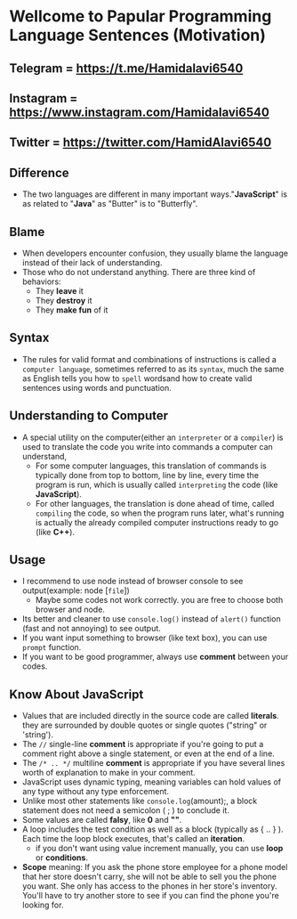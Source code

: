 # Wellcome to Papular Programming Language Sentences (Motivation)

## Telegram = **<https://t.me/Hamidalavi6540>**

## Instagram = **<https://www.instagram.com/Hamidalavi6540>**

## Twitter = **<https://twitter.com/HamidAlavi6540>**

## **Difference**

- The two languages are different in many important ways."**JavaScript**" is as related to "**Java**" as "Butter" is to "Butterfly".

## Blame

- When developers encounter confusion, they usually blame the language instead of their lack of understanding.
- Those who do not understand anything. There are three kind of behaviors:
  - They **leave** it
  - They **destroy** it
  - They **make fun** of it

## Syntax

- The rules for valid format and combinations of instructions is called a `computer language`, sometimes referred to as its `syntax`, much the same as English tells you how to `spell` wordsand how to create valid sentences using words and punctuation.

## Understanding to Computer

- A special utility on the computer(either an `interpreter` or a `compiler`) is used to translate the code you write into commands a computer can understand,
  - For some computer languages, this translation of commands is typically done from top to bottom, line by line, every time the program is run, which is usually called `interpreting` the code (like **JavaScript**).
  - For other languages, the translation is done ahead of time, called `compiling` the code, so when the program runs later, what's running is actually the already compiled computer instructions ready to go (like **C++**).

## Usage

- I recommend to use node instead of browser console to see output(example: node [`file`])
  - Maybe some codes not work correctly. you are free to choose both browser and node.
- Its better and cleaner to use `console.log()` instead of `alert()` function (fast and not annoying) to see output.
- If you want input something to browser (like text box), you can use `prompt` function.
- If you want to be good programmer, always use **comment** between your codes.

## Know About JavaScript

- Values that are included directly in the source code are called **literals**. they are surrounded by double quotes or single quotes ("string" or 'string').
- The `//` single-line **comment** is appropriate if you're going to put a comment right above a single statement, or even at the end of a line.
- The `/* .. */` multiline **comment** is appropriate if you have several lines worth of explanation to make in your comment.
- JavaScript uses dynamic typing, meaning variables can hold values of any type without any type enforcement.
- Unlike most other statements like `console.log`(amount);, a block statement does not
need a semicolon ( ; ) to conclude it.
- Some values are called **falsy**, like **0** and **""**.
- A loop includes the test condition as well as a block (typically as { .. } ). Each time the loop block executes, that's called an **iteration**.
  - if you don't want using value increment manually, you can use **loop** or **conditions**.
- **Scope** meaning: If you ask the phone store employee for a phone model that her store doesn't carry, she will not be able to sell you the phone you want. She only has access to the phones in her store's inventory. You'll have to try another store to see if you can find the phone you're looking for.
